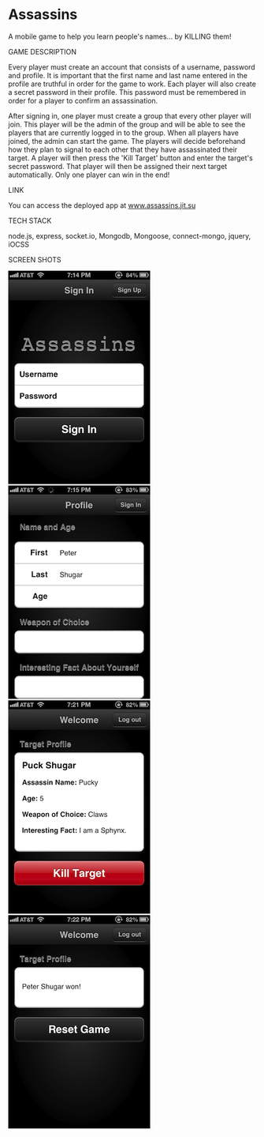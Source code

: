 Assassins
=========

A mobile game to help you learn people's names... by KILLING them!


GAME DESCRIPTION

Every player must create an account that consists of a username, password and profile.  It is important that the first name and last name entered in the profile are truthful in order for the game to work.  Each player will also create a secret password in their profile.  This password must be remembered in order for a player to confirm an assassination.

After signing in, one player must create a group that every other player will join.  This player will be the admin of the group and will be able to see the players that are currently logged in to the group.  When all players have joined, the admin can start the game.  The players will decide beforehand how they plan to signal to each other that they have assassinated their target.  A player will then press the 'Kill Target' button and enter the target's secret password.  That player will then be assigned their next target automatically.  Only one player can win in the end!


LINK

You can access the deployed app at www.assassins.jit.su


TECH STACK

node.js,
express,
socket.io,
Mongodb,
Mongoose,
connect-mongo,
jquery,
iOCSS


SCREEN SHOTS

![Alt text](./node_modules/README/photo.PNG "Sign In")
![Alt text](./node_modules/README/photo1.PNG "Profile")
![Alt text](./node_modules/README/photo4.PNG "Target")
![Alt text](./node_modules/README/photo5.PNG "Victory")
